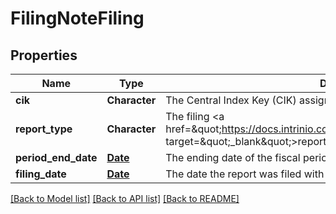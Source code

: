 # FilingNoteFiling

[//]: # (CLASS:IntrinioSDK::FilingNoteFiling)

[//]: # (KIND:object)

## Properties

[//]: # (START_DEFINITION)

Name | Type | Description
------------ | ------------- | -------------
**cik** | **Character** | The Central Index Key (CIK) assigned to the company &nbsp;
**report_type** | **Character** | The filing &lt;a href&#x3D;\&quot;https://docs.intrinio.com/documentation/sec_filing_report_types\&quot; target&#x3D;\&quot;_blank\&quot;&gt;report type&lt;/a&gt; &nbsp;
**period_end_date** | [**Date**](Date.md) | The ending date of the fiscal period for the filing &nbsp;
**filing_date** | [**Date**](Date.md) | The date the report was filed with the SEC &nbsp;

[//]: # (END_DEFINITION)


[//]: # (CONTAINED_CLASS:IntrinioSDK::Date)


[//]: # (CONTAINED_CLASS:IntrinioSDK::Date)


[[Back to Model list]](../README.md#documentation-for-models) [[Back to API list]](../README.md#documentation-for-api-endpoints) [[Back to README]](../README.md)


